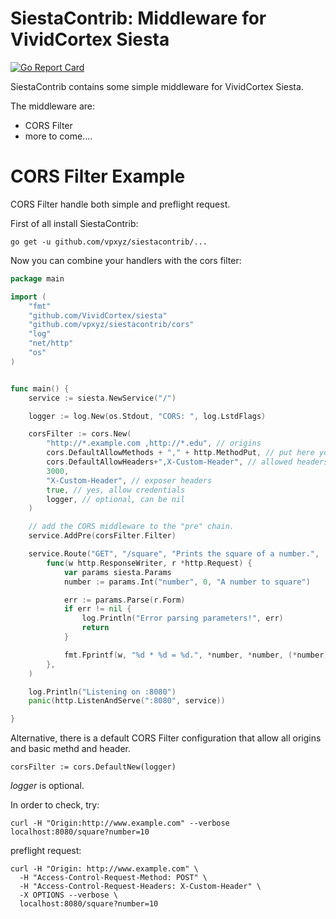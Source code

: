 SiestaContrib: Middleware for VividCortex Siesta
=================
[![Go Report Card](https://goreportcard.com/badge/github.com/vpxyz/siestacontrib)](https://goreportcard.com/report/github.com/vpxyz/siestacontrib)

SiestaContrib contains some simple middleware for VividCortex Siesta. 

The middleware are:
+ CORS Filter
+ more to come....


CORS Filter Example
==================

CORS Filter handle both simple and preflight request.

First of all install SiestaContrib:

    go get -u github.com/vpxyz/siestacontrib/...

Now you can combine your handlers with the cors filter:


``` go
package main

import (
	"fmt"
	"github.com/VividCortex/siesta"
	"github.com/vpxyz/siestacontrib/cors"
	"log"
	"net/http"
	"os"
)


func main() {
	service := siesta.NewService("/")

	logger := log.New(os.Stdout, "CORS: ", log.LstdFlags)

    corsFilter := cors.New(
		"http://*.example.com ,http://*.edu", // origins 
        cors.DefaultAllowMethods + "," + http.MethodPut, // put here your allowed methods
		cors.DefaultAllowHeaders+",X-Custom-Header", // allowed headers
		3000,
		"X-Custom-Header", // exposer headers
		true, // yes, allow credentials
		logger, // optional, can be nil
	)

    // add the CORS middleware to the "pre" chain.
	service.AddPre(corsFilter.Filter)

	service.Route("GET", "/square", "Prints the square of a number.",
		func(w http.ResponseWriter, r *http.Request) {
			var params siesta.Params
			number := params.Int("number", 0, "A number to square")

			err := params.Parse(r.Form)
			if err != nil {
				log.Println("Error parsing parameters!", err)
				return
			}

			fmt.Fprintf(w, "%d * %d = %d.", *number, *number, (*number)*(*number))
		},
	)

	log.Println("Listening on :8080")
	panic(http.ListenAndServe(":8080", service))

}
```

Alternative, there is a default CORS Filter configuration that allow all origins and basic methd and header.

    corsFilter := cors.DefaultNew(logger)

*logger* is optional.


In order to check, try:

    curl -H "Origin:http://www.example.com" --verbose localhost:8080/square?number=10


preflight request:

    curl -H "Origin: http://www.example.com" \
      -H "Access-Control-Request-Method: POST" \
      -H "Access-Control-Request-Headers: X-Custom-Header" \
      -X OPTIONS --verbose \
      localhost:8080/square?number=10



